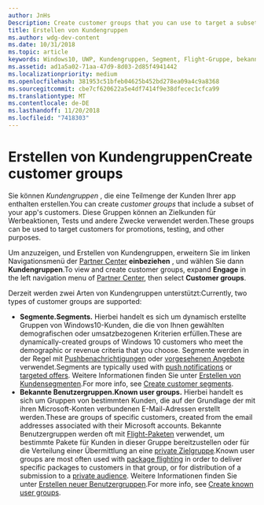 ```yaml
---
author: JnHs
Description: Create customer groups that you can use to target a subset of your app's customer base for promotions, testing, or other purposes.
title: Erstellen von Kundengruppen
ms.author: wdg-dev-content
ms.date: 10/31/2018
ms.topic: article
keywords: Windows10, UWP, Kundengruppen, Segment, Flight-Gruppe, bekannte Benutzergruppe
ms.assetid: ad1a5a02-71aa-47d9-8d03-2d85f4941442
ms.localizationpriority: medium
ms.openlocfilehash: 381953c51bfeb04625b452bd278ea09a4c9a8368
ms.sourcegitcommit: cbe7cf620622a5e4df7414f9e38dfecec1cfca99
ms.translationtype: MT
ms.contentlocale: de-DE
ms.lasthandoff: 11/20/2018
ms.locfileid: "7418303"
---
```

# <a name="create-customer-groups"></a><span data-ttu-id="6c0f8-103">Erstellen von Kundengruppen</span><span class="sxs-lookup"><span data-stu-id="6c0f8-103">Create customer groups</span></span>

<span data-ttu-id="6c0f8-104">Sie können *Kundengruppen* , die eine Teilmenge der Kunden Ihrer app enthalten erstellen.</span><span class="sxs-lookup"><span data-stu-id="6c0f8-104">You can create *customer groups* that include a subset of your app's customers.</span></span> <span data-ttu-id="6c0f8-105">Diese Gruppen können an Zielkunden für Werbeaktionen, Tests und andere Zwecke verwendet werden.</span><span class="sxs-lookup"><span data-stu-id="6c0f8-105">These groups can be used to target customers for promotions, testing, and other purposes.</span></span>

<span data-ttu-id="6c0f8-106">Um anzuzeigen, und Erstellen von Kundengruppen, erweitern Sie im linken Navigationsmenü der [Partner Center](https://partner.microsoft.com/dashboard) **einbeziehen** , und wählen Sie dann **Kundengruppen**.</span><span class="sxs-lookup"><span data-stu-id="6c0f8-106">To view and create customer groups, expand **Engage** in the left navigation menu of [Partner Center](https://partner.microsoft.com/dashboard), then select **Customer groups**.</span></span>

<span data-ttu-id="6c0f8-107">Derzeit werden zwei Arten von Kundengruppen unterstützt:</span><span class="sxs-lookup"><span data-stu-id="6c0f8-107">Currently, two types of customer groups are supported:</span></span>

- **<span data-ttu-id="6c0f8-108">Segmente.</span><span class="sxs-lookup"><span data-stu-id="6c0f8-108">Segments.</span></span>** <span data-ttu-id="6c0f8-109">Hierbei handelt es sich um dynamisch erstellte Gruppen von Windows10-Kunden, die die von Ihnen gewählten demografischen oder umsatzbezogenen Kriterien erfüllen.</span><span class="sxs-lookup"><span data-stu-id="6c0f8-109">These are dynamically-created groups of Windows 10 customers who meet the demographic or revenue criteria that you choose.</span></span> <span data-ttu-id="6c0f8-110">Segmente werden in der Regel mit [Pushbenachrichtigungen](send-push-notifications-to-your-apps-customers.md) oder [vorgesehenen Angebote](use-targeted-offers-to-maximize-engagement-and-conversions.md) verwendet.</span><span class="sxs-lookup"><span data-stu-id="6c0f8-110">Segments are typically used with [push notifications](send-push-notifications-to-your-apps-customers.md) or [targeted offers](use-targeted-offers-to-maximize-engagement-and-conversions.md).</span></span> <span data-ttu-id="6c0f8-111">Weitere Informationen finden Sie unter [Erstellen von Kundensegmenten](create-customer-segments.md).</span><span class="sxs-lookup"><span data-stu-id="6c0f8-111">For more info, see [Create customer segments](create-customer-segments.md).</span></span>
- **<span data-ttu-id="6c0f8-112">Bekannte Benutzergruppen.</span><span class="sxs-lookup"><span data-stu-id="6c0f8-112">Known user groups.</span></span>** <span data-ttu-id="6c0f8-113">Hierbei handelt es sich um Gruppen von bestimmten Kunden, die auf der Grundlage der mit ihren Microsoft-Konten verbundenen E-Mail-Adressen erstellt werden.</span><span class="sxs-lookup"><span data-stu-id="6c0f8-113">These are groups of specific customers, created from the email addresses associated with their Microsoft accounts.</span></span> <span data-ttu-id="6c0f8-114">Bekannte Benutzergruppen werden oft mit [Flight-Paketen](package-flights.md) verwendet, um bestimmte Pakete für Kunden in dieser Gruppe bereitzustellen oder für die Verteilung einer Übermittlung an eine [private Zielgruppe](choose-visibility-options.md#audience).</span><span class="sxs-lookup"><span data-stu-id="6c0f8-114">Known user groups are most often used with [package flighting](package-flights.md) in order to deliver specific packages to customers in that group, or for distribution of a submission to a [private audience](choose-visibility-options.md#audience).</span></span> <span data-ttu-id="6c0f8-115">Weitere Informationen finden Sie unter [Erstellen neuer Benutzergruppen](create-known-user-groups.md).</span><span class="sxs-lookup"><span data-stu-id="6c0f8-115">For more info, see [Create known user groups](create-known-user-groups.md).</span></span>
